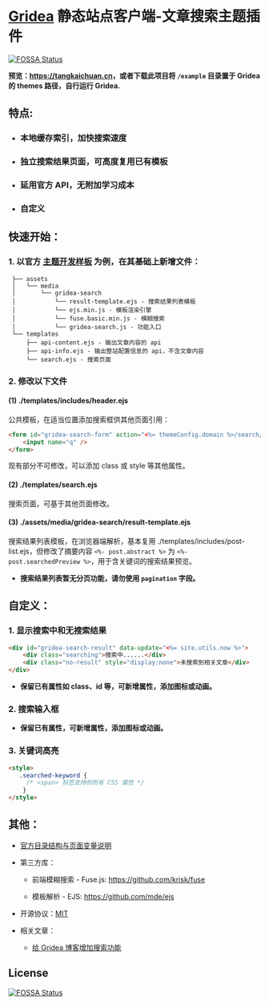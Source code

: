 # [Gridea](https://github.com/getgridea) 静态站点客户端-文章搜索主题插件
[![FOSSA Status](https://app.fossa.com/api/projects/git%2Bgithub.com%2Ftangkaichuan%2Fgridea-search.svg?type=shield)](https://app.fossa.com/projects/git%2Bgithub.com%2Ftangkaichuan%2Fgridea-search?ref=badge_shield)


**预览：<https://tangkaichuan.cn>，或者下载此项目将 `/example` 目录置于 Gridea 的 themes 路径，自行运行 Gridea.**

## 特点:

* ### 本地缓存索引，加快搜索速度

* ### 独立搜索结果页面，可高度复用已有模板

* ### 延用官方 API，无附加学习成本

* ### 自定义

## 快速开始：

### 1. 以官方 [主题开发样板](https://github.com/getgridea/gridea-theme-starter) 为例，在其基础上新增文件：

```
 ├── assets
 │   └── media
 │       └── gridea-search
 │           └── result-template.ejs - 搜索结果列表模板
 │           └── ejs.min.js - 模板渲染引擎
 │           └── fuse.basic.min.js - 模糊搜索
 │           └── gridea-search.js - 功能入口
 └── templates
     ├── api-content.ejs - 输出文章内容的 api
     ├── api-info.ejs - 输出整站配置信息的 api，不含文章内容
     └── search.ejs - 搜索页面
```
### 2. 修改以下文件

#### (1) ./templates/includes/header.ejs

公共模板，在适当位置添加搜索框供其他页面引用：

```html
<form id="gridea-search-form" action="<%= themeConfig.domain %>/search/">
    <input name="q" />
</form>
```

现有部分不可修改，可以添加 class 或 style 等其他属性。

#### (2) ./templates/search.ejs

搜索页面，可基于其他页面修改。

#### (3) ./assets/media/gridea-search/result-template.ejs

搜索结果列表模板，在浏览器端解析，基本复用 ./templates/includes/post-list.ejs，但修改了摘要内容 `<%- post.abstract %>` 为 `<%- post.searchedPreview %>`，用于含关键词的搜索结果预览。

* **搜索结果列表暂无分页功能，请勿使用 `pagination` 字段。**

## 自定义：

### 1. 显示搜索中和无搜索结果

```html
<div id="gridea-search-result" data-update="<%= site.utils.now %>">
    <div class="searching">搜索中......</div>
    <div class="no-result" style="display:none">未搜索到相关文章</div>
</div>
```

* **保留已有属性如 class、id 等，可新增属性，添加图标或动画。**

### 2. 搜索输入框

* **保留已有属性，可新增属性，添加图标或动画。**

### 3. 关键词高亮

```html
<style>
   .searched-keyword {
     /* <span> 标签支持的所有 CSS 属性 */
    }
</style>
```

## 其他：

* [官方目录结构与页面变量说明](https://github.com/getgridea/site/blob/master/docs/theme-structure.md)

* 第三方库：

  * 前端模糊搜索 - Fuse.js: <https://github.com/krisk/fuse>

  * 模板解析 - EJS: <https://github.com/mde/ejs>

* 开源协议：[MIT](https://github.com/tangkaichuan/gridea-search/blob/master/LICENSE)

* 相关文章：
 
  * [给 Gridea 博客增加搜索功能](https://tangkaichuan.cn/search-for-gridea-blog/)


## License
[![FOSSA Status](https://app.fossa.com/api/projects/git%2Bgithub.com%2Ftangkaichuan%2Fgridea-search.svg?type=large)](https://app.fossa.com/projects/git%2Bgithub.com%2Ftangkaichuan%2Fgridea-search?ref=badge_large)